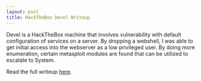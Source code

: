 ```yaml
---
layout: post
title: HackTheBox Devel Writeup
---
```


Devel is a HackTheBox machine that involves vulnerability with default configuration of services on a server. By dropping a webshell, I was able to get initial access into the webserver as a low privileged user. By doing more enumeration, certain metasploit modules are found that can be utilized to escalate to System.

Read the full writeup [here](https://securitynoodle.github.io/writeups/HTB-Devel/).
